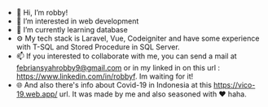 - 👋 Hi, I’m robby!
- 👀 I’m interested in web development
- 🌱 I’m currently learning database 
- ⚙️ My tech stack is Laravel, Vue, Codeigniter and have some experience with T-SQL and Stored Procedure in SQL Server. 
- 📫 If you interested to collaborate with me, you can send a mail at febriansyahrobby9@gmail.com or in my linked in on this url : https://www.linkedin.com/in/robbyf. Im waiting for it!
- 🌐 And also there's info about Covid-19 in Indonesia at this https://vico-19.web.app/ url. It was made by me and also seasoned with ❤️ haha.

<!---
robbyf9/robbyf9 is a ✨ special ✨ repository because its `README.md` (this file) appears on your GitHub profile.
You can click the Preview link to take a look at your changes.
--->

